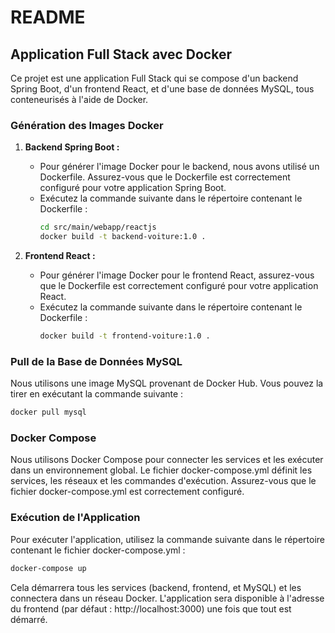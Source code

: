 # README

## Application Full Stack avec Docker

Ce projet est une application Full Stack qui se compose d'un backend Spring Boot, d'un frontend React, et d'une base de données MySQL, tous conteneurisés à l'aide de Docker.

### Génération des Images Docker

1. **Backend Spring Boot :**
   - Pour générer l'image Docker pour le backend, nous avons utilisé un Dockerfile. Assurez-vous que le Dockerfile est correctement configuré pour votre application Spring Boot.
   - Exécutez la commande suivante dans le répertoire contenant le Dockerfile :
     ```bash
     cd src/main/webapp/reactjs
     docker build -t backend-voiture:1.0 .
     ```

2. **Frontend React :**
   - Pour générer l'image Docker pour le frontend React, assurez-vous que le Dockerfile est correctement configuré pour votre application React.
   - Exécutez la commande suivante dans le répertoire contenant le Dockerfile :
     ```bash
     docker build -t frontend-voiture:1.0 .
     ```

### Pull de la Base de Données MySQL

Nous utilisons une image MySQL provenant de Docker Hub. Vous pouvez la tirer en exécutant la commande suivante :

```bash
docker pull mysql
```

### Docker Compose

Nous utilisons Docker Compose pour connecter les services et les exécuter dans un environnement global. Le fichier docker-compose.yml définit les services, les réseaux et les commandes d'exécution. Assurez-vous que le fichier docker-compose.yml est correctement configuré.

### Exécution de l'Application

Pour exécuter l'application, utilisez la commande suivante dans le répertoire contenant le fichier docker-compose.yml :

```bash
docker-compose up
```

Cela démarrera tous les services (backend, frontend, et MySQL) et les connectera dans un réseau Docker.
L'application sera disponible à l'adresse du frontend (par défaut : http://localhost:3000) une fois que tout est démarré.
